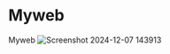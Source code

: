 # Myweb




Myweb
![Screenshot 2024-12-07 143913](https://github.com/user-attachments/assets/3d48ff73-13c2-4503-a357-557beb51d87e)
